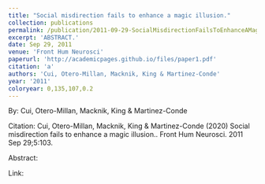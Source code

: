 ```yaml
---
title: "Social misdirection fails to enhance a magic illusion."
collection: publications
permalink: /publication/2011-09-29-SocialMisdirectionFailsToEnhanceAMagicIllusion_
excerpt: 'ABSTRACT.'
date: Sep 29, 2011
venue: 'Front Hum Neurosci'
paperurl: 'http://academicpages.github.io/files/paper1.pdf'
citation: 'a'
authors: 'Cui, Otero-Millan, Macknik, King & Martinez-Conde'
year: '2011'
coloryear: 0,135,107,0.2
---
```


By: Cui, Otero-Millan, Macknik, King & Martinez-Conde

Citation: Cui, Otero-Millan, Macknik, King & Martinez-Conde (2020) Social misdirection fails to enhance a magic illusion.. Front Hum Neurosci\. 2011 Sep 29;5:103\. 

Abstract: 

Link: 
